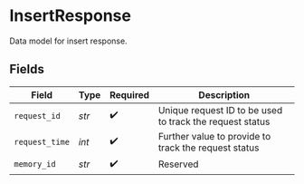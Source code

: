 # InsertResponse

Data model for insert response.


## Fields

| Field                                                    | Type                                                     | Required                                                 | Description                                              |
| -------------------------------------------------------- | -------------------------------------------------------- | -------------------------------------------------------- | -------------------------------------------------------- |
| `request_id`                                             | *str*                                                    | :heavy_check_mark:                                       | Unique request ID to be used to track the request status |
| `request_time`                                           | *int*                                                    | :heavy_check_mark:                                       | Further value to provide to track the request status     |
| `memory_id`                                              | *str*                                                    | :heavy_check_mark:                                       | Reserved                                                 |